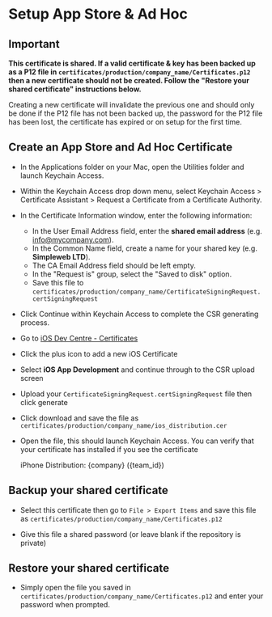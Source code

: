 # Setup App Store & Ad Hoc

## Important

**This certificate is shared. If a valid certificate & key has been backed up as a P12 file in `certificates/production/company_name/Certificates.p12` then a new certificate should not be created. Follow the "Restore your shared certificate" instructions below.**

Creating a new certificate will invalidate the previous one and should only be done if the P12 file has not been backed up, the password for the P12 file has been lost, the certificate has expired or on setup for the first time.

## Create an App Store and Ad Hoc Certificate

- In the Applications folder on your Mac, open the Utilities folder and launch Keychain Access.

- Within the Keychain Access drop down menu, select Keychain Access > Certificate Assistant > Request a Certificate from a Certificate Authority.

- In the Certificate Information window, enter the following information:
  - In the User Email Address field, enter the **shared email address** (e.g. info@mycompany.com).
  - In the Common Name field, create a name for your shared key (e.g. **Simpleweb LTD**).
  - The CA Email Address field should be left empty.
  - In the "Request is" group, select the "Saved to disk" option.
  - Save this file to `certificates/production/company_name/CertificateSigningRequest.certSigningRequest`

- Click Continue within Keychain Access to complete the CSR generating process.

- Go to [iOS Dev Centre - Certificates](https://developer.apple.com/account/ios/certificate/certificateList.action)

- Click the plus icon to add a new iOS Certificate

- Select **iOS App Development** and continue through to the CSR upload screen

- Upload your `CertificateSigningRequest.certSigningRequest` file then click generate

- Click download and save the file as `certificates/production/company_name/ios_distribution.cer`

- Open the file, this should launch Keychain Access. You can verify that your certificate has installed if you see the certificate

    iPhone Distribution: {company} ({team_id})

## Backup your shared certificate

- Select this certificate then go to `File > Export Items` and save this file as `certificates/production/company_name/Certificates.p12`

- Give this file a shared password (or leave blank if the repository is private)

## Restore your shared certificate

- Simply open the file you saved in `certificates/production/company_name/Certificates.p12` and enter your password when prompted.
